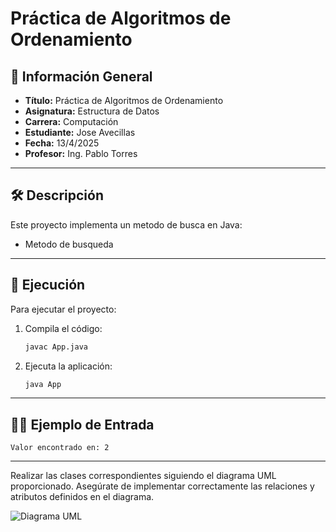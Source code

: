 # Práctica de Algoritmos de Ordenamiento

## 📌 Información General

- **Título:** Práctica de Algoritmos de Ordenamiento
- **Asignatura:** Estructura de Datos
- **Carrera:** Computación
- **Estudiante:** Jose Avecillas
- **Fecha:** 13/4/2025
- **Profesor:** Ing. Pablo Torres

---

## 🛠️ Descripción

Este proyecto implementa un metodo de busca en Java:
- Metodo de busqueda 

---

## 🚀 Ejecución

Para ejecutar el proyecto:

1. Compila el código:
    ```bash
    javac App.java
    ```
2. Ejecuta la aplicación:
    ```bash
    java App
    ```

---

## 🧑‍💻 Ejemplo de Entrada

```plaintext
Valor encontrado en: 2
```

---

Realizar las clases correspondientes siguiendo el diagrama UML proporcionado. Asegúrate de implementar correctamente las relaciones y atributos definidos en el diagrama.

![Diagrama UML](assets/uml.png)